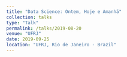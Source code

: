 ```yaml
---
title: "Data Science: Ontem, Hoje e Amanhã"
collection: talks
type: "Talk"
permalink: /talks/2019-08-20
venue: "UFRJ"
date: 2019-09-25
location: "UFRJ, Rio de Janeiro - Brazil"
---
```

